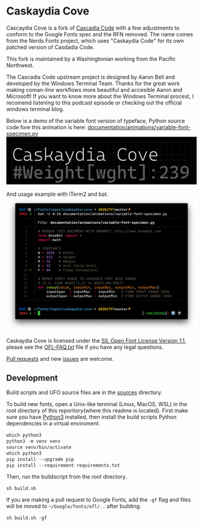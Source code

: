 # Caskaydia Cove
Cascaydia Cove is a fork of [Cascadia Code]() with a few adjustments to conform to the Google Fonts spec and the RFN removed.  The name comes from the Nerds Fonts project, which uses "Caskaydia Code" for its own patched version of Casdadia Code.

This fork is maintained by a Washingtonian working from the Pacific Northwest.

The Cascadia Code upstream project is designed by Aaron Bell and developed by the Windows Terminal Team. Thanks for the great work making coman-line workflows more beautiful and accesible Aaron and Microsoft! If you want to know more about the Windows Terminal procest, I recomend listening to this podcast episode or checking out the official windows terminal blog.

Below is a demo of the variable font version of typeface, Python source code fore this animation is here: [documentation/animations/variable-font-specimen.py](documentation/animations/variable-font-specimen.py)
![Variable Font Example](documentation/animations/variable-font-specimen.gif)

And usage example with iTerm2 and bat.
![Screenshot](documentation/screenshots/screenshot.png)

Caskaydia Cove is licensed under the [SIL Open Font License Version 1.1](OFL.txt), please see the [OFL-FAQ.txt](OFL-FAQ.txt) file if you have any legal questions.

[Pull requests](https://github.com/eliheuer/caskaydia-cove/pulls) and new [issues](https://github.com/eliheuer/caskaydia-cove/issues) are welcome.

## Development

Build scripts and UFO source files are in the [sources](sources) directory.

To build new fonts, open a Unix-like terminal (Linux, MacOS, WSL) in the root directory of this reporitory(where this readme is located). First make sure you have [Python3](https://www.python.org/) installed, then install the build scripts Python dependencies in a virtual enviroment.
```
which python3
python3 -m venv venv
source venv/bin/activate
which python3
pip install --upgrade pip
pip install --requirement requirements.txt
```
Then, run the buildscript from the root directory.
```
sh build.sh
```
If you are making a pull request to Google Fonts, add the `-gf` flag and files will be moved to `~/Google/fonts/ofl/..` after building.
```
sh build.sh -gf
```

